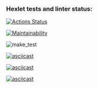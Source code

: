 ### Hexlet tests and linter status:
[![Actions Status](https://github.com/ibanb/backend-project-lvl1/workflows/hexlet-check/badge.svg)](https://github.com/ibanb/backend-project-lvl1/actions)

[![Maintainability](https://api.codeclimate.com/v1/badges/a99a88d28ad37a79dbf6/maintainability)](https://codeclimate.com/github/codeclimate/codeclimate/maintainability)

![make_test](https://github.com/ibanb/backend-project-lvl1/actions/workflows/makefile.yml/badge.svg)

[![asciicast](https://asciinema.org/a/SK9kcqi6Pae96oFNWyp5ztC0F.svg)](https://asciinema.org/a/SK9kcqi6Pae96oFNWyp5ztC0F)

[![asciicast](https://asciinema.org/a/PwVGCdzUcorBM3sTavDD9ZF4f.svg)](https://asciinema.org/a/PwVGCdzUcorBM3sTavDD9ZF4f)

[![asciicast](https://asciinema.org/a/d6vJJUdOAkWa7FEEZ4b8gU0W8.svg)](https://asciinema.org/a/d6vJJUdOAkWa7FEEZ4b8gU0W8)
